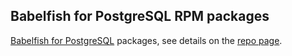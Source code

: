 Babelfish for PostgreSQL RPM packages
-------------------------------------

[Babelfish for PostgreSQL](https://babelfishpg.org/) packages,
see details on the [repo page](https://copr.fedorainfracloud.org/coprs/wilton/babelfish-for-postgresql/).